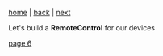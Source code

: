 [home](./page01.md) | [back](./page04.md) | [next](./page06.md)

Let's build a **RemoteControl** for our devices



[page 6](./page06.md)
